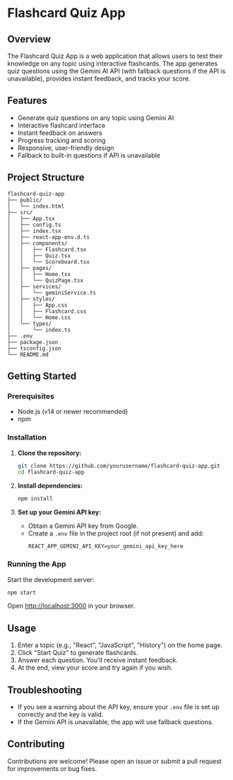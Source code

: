 # Flashcard Quiz App

## Overview
The Flashcard Quiz App is a web application that allows users to test their knowledge on any topic using interactive flashcards. The app generates quiz questions using the Gemini AI API (with fallback questions if the API is unavailable), provides instant feedback, and tracks your score.

## Features
- Generate quiz questions on any topic using Gemini AI
- Interactive flashcard interface
- Instant feedback on answers
- Progress tracking and scoring
- Responsive, user-friendly design
- Fallback to built-in questions if API is unavailable

## Project Structure
```
flashcard-quiz-app
├── public/
│   └── index.html
├── src/
│   ├── App.tsx
│   ├── config.ts
│   ├── index.tsx
│   ├── react-app-env.d.ts
│   ├── components/
│   │   ├── Flashcard.tsx
│   │   ├── Quiz.tsx
│   │   └── Scoreboard.tsx
│   ├── pages/
│   │   ├── Home.tsx
│   │   └── QuizPage.tsx
│   ├── services/
│   │   └── geminiService.ts
│   ├── styles/
│   │   ├── App.css
│   │   ├── Flashcard.css
│   │   └── Home.css
│   └── types/
│       └── index.ts
├── .env
├── package.json
├── tsconfig.json
└── README.md
```

## Getting Started

### Prerequisites
- Node.js (v14 or newer recommended)
- npm

### Installation

1. **Clone the repository:**
   ```sh
   git clone https://github.com/yourusername/flashcard-quiz-app.git
   cd flashcard-quiz-app
   ```

2. **Install dependencies:**
   ```sh
   npm install
   ```

3. **Set up your Gemini API key:**
   - Obtain a Gemini API key from Google.
   - Create a `.env` file in the project root (if not present) and add:
     ```
     REACT_APP_GEMINI_API_KEY=your_gemini_api_key_here
     ```

### Running the App

Start the development server:
```sh
npm start
```
Open [http://localhost:3000](http://localhost:3000) in your browser.

## Usage

1. Enter a topic (e.g., "React", "JavaScript", "History") on the home page.
2. Click "Start Quiz" to generate flashcards.
3. Answer each question. You'll receive instant feedback.
4. At the end, view your score and try again if you wish.

## Troubleshooting

- If you see a warning about the API key, ensure your `.env` file is set up correctly and the key is valid.
- If the Gemini API is unavailable, the app will use fallback questions.

## Contributing

Contributions are welcome! Please open an issue or submit a pull request for improvements or bug fixes.

